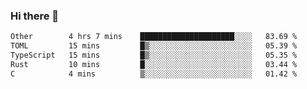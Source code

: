 ### Hi there 👋

<!--
**WShiBin/WShiBin** is a ✨ _special_ ✨ repository because its `README.md` (this file) appears on your GitHub profile.

Here are some ideas to get you started:

- 🔭 I’m currently working on ...
- 🌱 I’m currently learning ...
- 👯 I’m looking to collaborate on ...
- 🤔 I’m looking for help with ...
- 💬 Ask me about ...
- 📫 How to reach me: ...
- 😄 Pronouns: ...
- ⚡ Fun fact: ...
-->

<!--START_SECTION:waka-->

```txt
Other        4 hrs 7 mins    █████████████████████░░░░   83.69 %
TOML         15 mins         █▒░░░░░░░░░░░░░░░░░░░░░░░   05.39 %
TypeScript   15 mins         █▒░░░░░░░░░░░░░░░░░░░░░░░   05.35 %
Rust         10 mins         █░░░░░░░░░░░░░░░░░░░░░░░░   03.44 %
C            4 mins          ▒░░░░░░░░░░░░░░░░░░░░░░░░   01.42 %
```

<!--END_SECTION:waka-->
